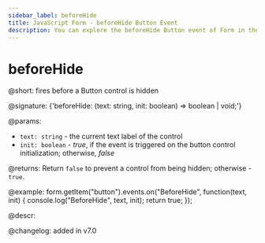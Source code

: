 ```yaml
---
sidebar_label: beforeHide
title: JavaScript Form - beforeHide Button Event 
description: You can explore the beforeHide Button event of Form in the documentation of the DHTMLX JavaScript UI library. Browse developer guides and API reference, try out code examples and live demos, and download a free 30-day evaluation version of DHTMLX Suite 7.
---
```


# beforeHide

@short: fires before a Button control is hidden

@signature: {'beforeHide: (text: string, init: boolean) => boolean | void;'}

@params:
- `text: string` - the current text label of the control
- `init: boolean` - *true*, if the event is triggered on the button control initialization; otherwise, *false*

@returns:
Return `false` to prevent a control from being hidden; otherwise - `true`.

@example:
form.getItem("button").events.on("BeforeHide", function(text, init) {
    console.log("BeforeHide", text, init);
    return true;
});

@descr:

@changelog: added in v7.0

